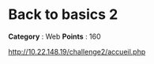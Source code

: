 # Back to basics 2

**Category** : Web
**Points** : 160



http://10.22.148.19/challenge2/accueil.php



